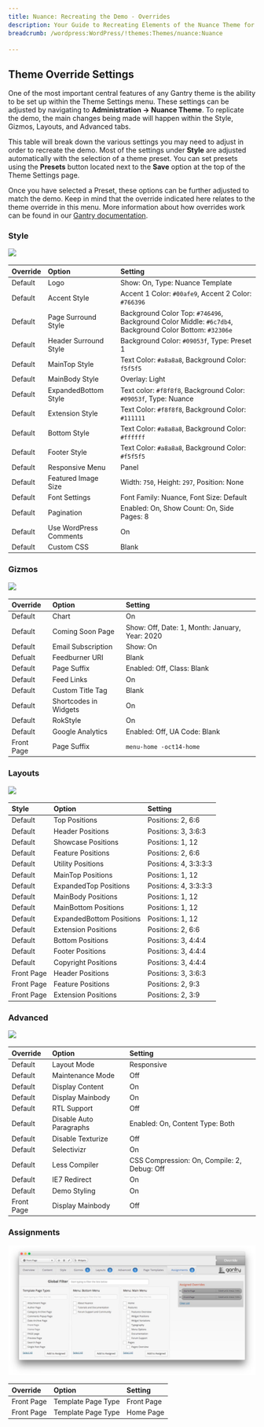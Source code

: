 ```yaml
---
title: Nuance: Recreating the Demo - Overrides
description: Your Guide to Recreating Elements of the Nuance Theme for WordPress
breadcrumb: /wordpress:WordPress/!themes:Themes/nuance:Nuance

---
```


Theme Override Settings
-----

One of the most important central features of any Gantry theme is the ability to be set up within the Theme Settings menu. These settings can be adjusted by navigating to **Administration -> Nuance Theme**. To replicate the demo, the main changes being made will happen within the Style, Gizmos, Layouts, and Advanced tabs.

This table will break down the various settings you may need to adjust in order to recreate the demo. Most of the settings under **Style** are adjusted automatically with the selection of a theme preset. You can set presets using the **Presets** button located next to the **Save** option at the top of the Theme Settings page.

Once you have selected a Preset, these options can be further adjusted to match the demo. Keep in mind that the override indicated here relates to the theme override in this menu. More information about how overrides work can be found in our [Gantry documentation][override].

### Style

![][style]

| Override   | Option                   | Setting                                                                                                    |
| :--------- | :----------------------- | :--------------------------------------------------------------------------------------------------------- |
| Default    | Logo                     | Show: On, Type: Nuance Template                                                                            |
| Default    | Accent Style             | Accent 1 Color: `#00afe9`, Accent 2 Color: `#766396`                                                       |
| Default    | Page Surround Style      | Background Color Top: `#746496`, Background Color Middle: `#6c7db4`, Background Color Bottom: `#32306e`    |
| Default    | Header Surround Style    | Background Color: `#09053f`, Type: Preset 1                                                                |
| Default    | MainTop Style            | Text Color: `#a8a8a8`, Background Color: `f5f5f5`                                                          |
| Default    | MainBody Style           | Overlay: Light                                                                                             |
| Default    | ExpandedBottom Style     | Text color: `#f8f8f8`, Background Color: `#09053f`, Type: Nuance                                           |
| Default    | Extension Style          | Text Color: `#f8f8f8`, Background Color: `#111111`                                                         |
| Default    | Bottom Style             | Text Color: `#a8a8a8`, Background Color: `#ffffff`                                                         |
| Default    | Footer Style             | Text Color: `#a8a8a8`, Background Color: `#f5f5f5`                                                         |
| Default    | Responsive Menu          | Panel                                                                                                      |
| Default    | Featured Image Size      | Width: `750`, Height: `297`, Position: None                                                                |
| Default    | Font Settings            | Font Family: Nuance, Font Size: Default                                                                    |
| Default    | Pagination               | Enabled: On, Show Count: On, Side Pages: 8                                                                 |
| Default    | Use WordPress Comments   | On                                                                                                         |
| Default    | Custom CSS               | Blank                                                                                                      |

### Gizmos

![][gizmos]

| Override    | Option                | Setting                                        |
| :---------- | :----------           | :----------                                    |
| Default     | Chart                 | On                                             |
| Default     | Coming Soon Page      | Show: Off, Date: 1, Month: January, Year: 2020 |
| Default     | Email Subscription    | Show: On                                       |
| Defualt     | Feedburner URI        | Blank                                          |
| Default     | Page Suffix           | Enabled: Off, Class: Blank                     |
| Default     | Feed Links            | On                                             |
| Default     | Custom Title Tag      | Blank                                          |
| Default     | Shortcodes in Widgets | On                                             |
| Default     | RokStyle              | On                                             |
| Default     | Google Analytics      | Enabled: Off, UA Code: Blank                   |
| Front Page  | Page Suffix           | `menu-home -oct14-home`                        |

### Layouts

![][layouts]

| Style       | Option                   | Setting               |
| :---------- | :----------              | :----------           |
| Default     | Top Positions            | Positions: 2, 6:6     |
| Default     | Header Positions         | Positions: 3, 3:6:3   |
| Default     | Showcase Positions       | Positions: 1, 12      |
| Default     | Feature Positions        | Positions: 2, 6:6     |
| Default     | Utility Positions        | Positions: 4, 3:3:3:3 |
| Default     | MainTop Positions        | Positions: 1, 12      |
| Default     | ExpandedTop Positions    | Positions: 4, 3:3:3:3 |
| Default     | MainBody Positions       | Positions: 1, 12      |
| Default     | MainBottom Positions     | Positions: 1, 12      |
| Default     | ExpandedBottom Positions | Positions: 1, 12      |
| Default     | Extension Positions      | Positions: 2, 6:6     |
| Default     | Bottom Positions         | Positions: 3, 4:4:4   |
| Default     | Footer Positions         | Positions: 3, 4:4:4   |
| Default     | Copyright Positions      | Positions: 3, 4:4:4   |
| Front Page  | Header Positions         | Positions: 3, 3:6:3   |
| Front Page  | Feature Positions        | Positions: 2, 9:3     |
| Front Page  | Extension Positions      | Positions: 2, 3:9     |

### Advanced

![][advanced]

| Override    | Option                  | Setting                                     |
| :---------- | :----------             | :----------                                 |
| Default     | Layout Mode             | Responsive                                  |
| Default     | Maintenance Mode        | Off                                         |
| Default     | Display Content         | On                                          |
| Default     | Display Mainbody        | On                                          |
| Default     | RTL Support             | Off                                         |
| Default     | Disable Auto Paragraphs | Enabled: On, Content Type: Both             |
| Default     | Disable Texturize       | Off                                         |
| Default     | Selectivizr             | On                                          |
| Default     | Less Compiler           | CSS Compression: On, Compile: 2, Debug: Off |
| Default     | IE7 Redirect            | On                                          |
| Default     | Demo Styling            | On                                          |
| Front Page  | Display Mainbody        | Off                                         |

### Assignments

![assignments][assignments]

| Override    | Option             | Setting     |
| :---------- | :----------        | :---------- |
| Front Page  | Template Page Type | Front Page  |
| Front Page  | Template Page Type | Home Page   |

[demo]: assets/nuance2.jpeg
[menu]: ../../start/menu.md
[override]: http://gantry-framework.org/documentation/wordpress/configure/
[advanced]: assets/setadvanced.jpeg
[layouts]: assets/setlayouts.jpeg
[gizmos]: assets/setgizmos.jpeg
[assignments]: assets/setassignments.jpeg
[style]: assets/setstyle.jpeg
